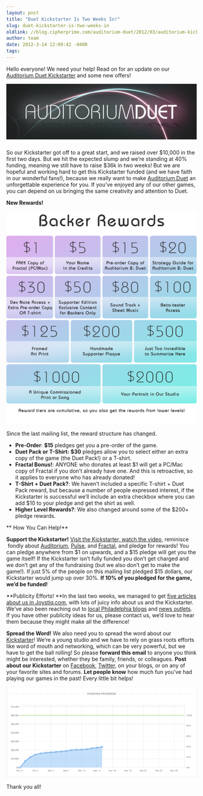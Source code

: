 ```yaml
---
layout: post
title: "Duet Kickstarter Is Two Weeks In!"
slug: duet-kickstarter-is-two-weeks-in
oldlink: //blog.cipherprime.com/auditorium-duet/2012/03/auditorium-kickstarter-is-two-weeks-in
author: team
date: 2012-3-14 12:09:42 -0400
tags: 
---
```


Hello everyone! We need your help! Read on for an update on our [Auditorium Duet Kickstarter](http://www.kickstarter.com/projects/761471459/auditorium-2-duet) and some new offers!

[![](/img/blog/kickstater_page_logo.png "kickstater_page_logo")](http://www.cipherprime.com/kickstarter)

So our Kickstarter got off to a great start, and we raised over $10,000 in the first two days. But we hit the expected slump and we’re standing at 40% funding, meaning we still have to raise $36k in two weeks! But we are hopeful and working hard to get this Kickstarter funded (and we have faith in our wonderful fans!), because we really want to make [Auditorium Duet](http://www.kickstarter.com/projects/761471459/auditorium-2-duet) an unforgettable experience for you. If you’ve enjoyed any of our other games, you can depend on us bringing the same creativity and attention to Duet.

**New Rewards!**

[![Kickstarter Reward Chart](/img/blog/kickstarter_rewards1.png "Kickstarter Reward Chart")](http://www.kickstarter.com/projects/761471459/auditorium-2-duet)

Since the last mailing list, the reward structure has changed.

*   **Pre-Order**: **$15** pledges get you a pre-order of the game.
*   **Duet Pack or T-Shirt:** **$30** pledges allow you to select either an extra copy of the game (the Duet Pack!) or a T-shirt.
*   **Fractal Bonus!**: ANYONE who donates at least $1 will get a PC/Mac copy of Fractal if you don’t already have one. And this is retroactive, so it applies to everyone who has already donated!
*   **T-Shirt + Duet Pack?**: We haven’t included a specific T-shirt + Duet Pack reward, but because a number of people expressed interest, if the Kickstarter is successful we’ll include an extra checkbox where you can add $10 to your pledge and get the shirt as well.
*   **Higher Level Rewards?**: We also changed around some of the $200+ pledge rewards.

** How You Can Help!**

**Support the Kickstarter!** [Visit the Kickstarter, watch the video](http://www.kickstarter.com/projects/761471459/auditorium-2-duet), reminisce  fondly about [Auditorium](playauditorium.com), [Pulse](http://cipherprime.com/games/pulse), and [Fractal](http://cipherprime.com/games/fractal), and pledge for rewards! You can pledge anywhere from $1 on upwards, and a $15 pledge will get you the game itself! If the Kickstarter isn’t fully funded you don’t get charged and we don’t get any of the fundraising (but we also don’t get to make the game!). If just 5% of the people on this mailing list pledged $15 dollars, our Kickstarter would jump up over 30%. **If 10% of you pledged for the game, we’d be funded!**

**Publicity Efforts! **In the last two weeks, we managed to get [five articles about us in Joystiq.com](http://www.joystiq.com/game/auditorium-2-duet), with lots of juicy info about us and the Kickstarter. We’ve also been reaching out to [local Philadelphia blogs](http://technicallyphilly.com/2012/03/13/cipher-prime-launches-kickstarter-to-raise-money-for-auditorium-sequel-major-turning-point-for-old-city-gamers) and [news outlets](http://www.philly.com/philly/blogs/entertainment/tech_gaming/Auditorum-Duet-Cipher-Prime-launch-Kickstarter-to-support-sequel-to-auditorium.html). If you have other publicity ideas for us, please contact us, we’d love to hear them because they might make all the difference!

**Spread the Word!** We also need you to spread the word about our [Kickstarter](http://www.kickstarter.com/projects/761471459/auditorium-2-duet)! We’re a young studio and we have to rely on grass roots efforts like word of mouth and networking, which can be very powerful, but we have to get the ball rolling! So please **forward this email** to anyone you think might be interested, whether they be family, friends, or colleagues. **Post about our Kickstarter** on [Facebook](http://www.facebook.com/share.php?u=http://www.kickstarter.com/projects/761471459/auditorium-2-duet), [Twitter](http://twitter.com/home?status=http://www.kickstarter.com/projects/761471459/auditorium-2-duet), on your blogs, or on any of your favorite sites and forums. **Let people know** how much fun you’ve had playing our games in the past! Every little bit helps!

[![Auditorium Duet Kickstarter Halfway Point](/img/blog/Screen-shot-2012-03-14-at-10.44.07-AM.png "Auditorium Duet Kickstarter Halfway Point")](/img/blog/Screen-shot-2012-03-14-at-10.44.07-AM.png)

Thank you all!
